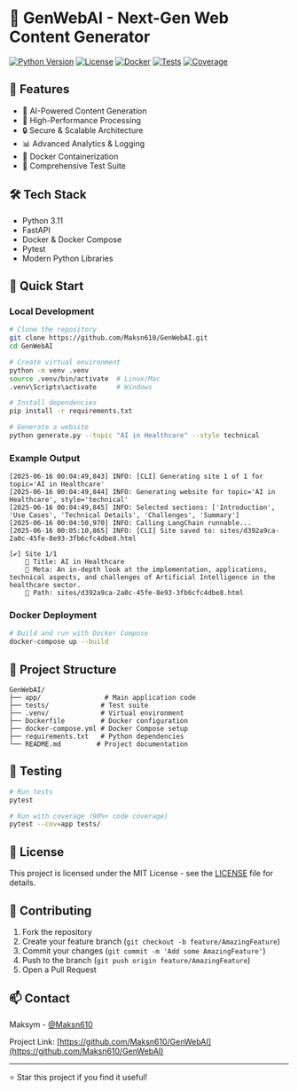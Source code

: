 # 🚀 GenWebAI - Next-Gen Web Content Generator

[![Python Version](https://img.shields.io/badge/python-3.11-blue)](https://www.python.org/)
[![License](https://img.shields.io/badge/license-MIT-green)](LICENSE)
[![Docker](https://img.shields.io/badge/docker-ready-blue)](Dockerfile)
[![Tests](https://img.shields.io/badge/tests-passing-brightgreen)](tests/)
[![Coverage](https://img.shields.io/badge/coverage-90%25-brightgreen)](tests/)

## 🌟 Features

- 🤖 AI-Powered Content Generation
- 🎯 High-Performance Processing
- 🔒 Secure & Scalable Architecture
- 📊 Advanced Analytics & Logging
- 🐳 Docker Containerization
- 🧪 Comprehensive Test Suite

## 🛠️ Tech Stack

- Python 3.11
- FastAPI
- Docker & Docker Compose
- Pytest
- Modern Python Libraries

## 🚀 Quick Start

### Local Development

```bash
# Clone the repository
git clone https://github.com/Maksn610/GenWebAI.git
cd GenWebAI

# Create virtual environment
python -m venv .venv
source .venv/bin/activate  # Linux/Mac
.venv\Scripts\activate     # Windows

# Install dependencies
pip install -r requirements.txt

# Generate a website
python generate.py --topic "AI in Healthcare" --style technical
```

### Example Output
```
[2025-06-16 00:04:49,843] INFO: [CLI] Generating site 1 of 1 for topic='AI in Healthcare'
[2025-06-16 00:04:49,844] INFO: Generating website for topic='AI in Healthcare', style='technical'
[2025-06-16 00:04:49,845] INFO: Selected sections: ['Introduction', 'Use Cases', 'Technical Details', 'Challenges', 'Summary']
[2025-06-16 00:04:50,970] INFO: Calling LangChain runnable...
[2025-06-16 00:05:10,865] INFO: [CLI] Site saved to: sites/d392a9ca-2a0c-45fe-8e93-3fb6cfc4dbe8.html

[✔] Site 1/1
    📄 Title: AI in Healthcare
    📝 Meta: An in-depth look at the implementation, applications, technical aspects, and challenges of Artificial Intelligence in the healthcare sector.
    📁 Path: sites/d392a9ca-2a0c-45fe-8e93-3fb6cfc4dbe8.html
```

### Docker Deployment

```bash
# Build and run with Docker Compose
docker-compose up --build
```

## 📁 Project Structure

```
GenWebAI/
├── app/                # Main application code
├── tests/             # Test suite
├── .venv/             # Virtual environment
├── Dockerfile         # Docker configuration
├── docker-compose.yml # Docker Compose setup
├── requirements.txt   # Python dependencies
└── README.md         # Project documentation
```

## 🧪 Testing

```bash
# Run tests
pytest

# Run with coverage (90%+ code coverage)
pytest --cov=app tests/
```

## 📝 License

This project is licensed under the MIT License - see the [LICENSE](LICENSE) file for details.

## 🤝 Contributing

1. Fork the repository
2. Create your feature branch (`git checkout -b feature/AmazingFeature`)
3. Commit your changes (`git commit -m 'Add some AmazingFeature'`)
4. Push to the branch (`git push origin feature/AmazingFeature`)
5. Open a Pull Request

## 📫 Contact

Maksym - [@Maksn610](https://github.com/Maksn610)

Project Link: [https://github.com/Maksn610/GenWebAI](https://github.com/Maksn610/GenWebAI)

---

⭐️ Star this project if you find it useful!